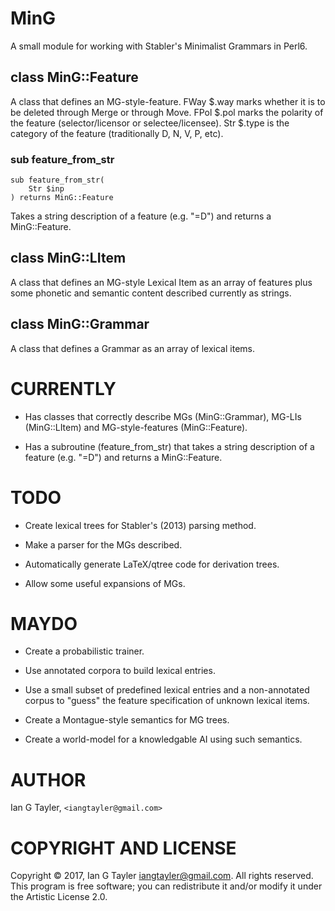 MinG
====

A small module for working with Stabler's Minimalist Grammars in Perl6.

class MinG::Feature
-------------------

A class that defines an MG-style-feature. FWay $.way marks whether it is to be deleted through Merge or through Move. FPol $.pol marks the polarity of the feature (selector/licensor or selectee/licensee). Str $.type is the category of the feature (traditionally D, N, V, P, etc).

### sub feature_from_str

```
sub feature_from_str(
    Str $inp
) returns MinG::Feature
```

Takes a string description of a feature (e.g. "=D") and returns a MinG::Feature.

class MinG::LItem
-----------------

A class that defines an MG-style Lexical Item as an array of features plus some phonetic and semantic content described currently as strings.

class MinG::Grammar
-------------------

A class that defines a Grammar as an array of lexical items.

CURRENTLY
=========

  * Has classes that correctly describe MGs (MinG::Grammar), MG-LIs (MinG::LItem) and MG-style-features (MinG::Feature).

  * Has a subroutine (feature_from_str) that takes a string description of a feature (e.g. "=D") and returns a MinG::Feature.

TODO
====

  * Create lexical trees for Stabler's (2013) parsing method.

  * Make a parser for the MGs described.

  * Automatically generate LaTeX/qtree code for derivation trees.

  * Allow some useful expansions of MGs.

MAYDO
=====

  * Create a probabilistic trainer.

  * Use annotated corpora to build lexical entries.

  * Use a small subset of predefined lexical entries and a non-annotated corpus to "guess" the feature specification of unknown lexical items.

  * Create a Montague-style semantics for MG trees.

  * Create a world-model for a knowledgable AI using such semantics.

AUTHOR
======

Ian G Tayler, `<iangtayler@gmail.com> `

COPYRIGHT AND LICENSE
=====================

Copyright © 2017, Ian G Tayler <iangtayler@gmail.com>. All rights reserved. This program is free software; you can redistribute it and/or modify it under the Artistic License 2.0.
